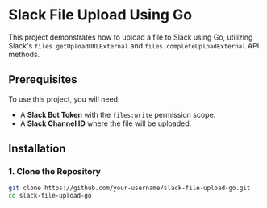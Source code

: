 # Slack File Upload Using Go

This project demonstrates how to upload a file to Slack using Go, utilizing Slack's `files.getUploadURLExternal` and `files.completeUploadExternal` API methods.

## Prerequisites

To use this project, you will need:

- A **Slack Bot Token** with the `files:write` permission scope.
- A **Slack Channel ID** where the file will be uploaded.

## Installation

### 1. Clone the Repository

```bash
git clone https://github.com/your-username/slack-file-upload-go.git
cd slack-file-upload-go

